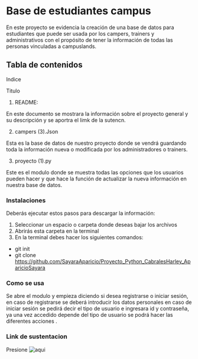 # Base de estudiantes campus

En este proyecto se evidencia la creación de una base de datos para  estudiantes que puede ser usada por los campers, trainers y administrativos con el propósito de tener la información de todas las personas vinculadas a campuslands.

## Tabla de contenidos

Indice

Titulo

1. README:

En este documento se mostrara la información sobre el proyecto general y su descripción y se aportra el limk de la sutencn.

2. campers (3).Json

Esta es la base de datos de nuestro proyecto donde se vendrá guardando toda la información nueva o modificada por los administradores o trainers.

3. proyecto (1).py

Este es el modulo donde se muestra todas las opciones que los usuarios pueden hacer y que hace la función de actualizar la nueva información en nuestra base de datos.



### Instalaciones

Deberás ejecutar estos pasos para descargar la información:
1. Seleccionar un espacio o carpeta donde deseas bajar los archivos
2. Abrirás esta carpeta en la terminal
3. En la terminal debes hacer los siguientes comandos:
+ git init
+ git clone https://github.com/SayaraAparicio/Proyecto_Python_CabralesHarley_AparicioSayara

### Como se usa
Se abre el modulo y empieza diciendo si desea registrarse o iniciar sesión, en caso de registrarse se deberá introducir los datos personales en caso de iniciar sesión se pedirá decir el tipo de usuario e ingresara id y contraseña, ya una vez accedido depende del tipo de usuario se podrá hacer las diferentes acciones .
### Link de sustentacion
Presione ![aqui](https://drive.google.com/file/d/1Kku3Gyp1nSBNBsThzswPRqUmCmWHsNNe/view?usp=drive_link)


